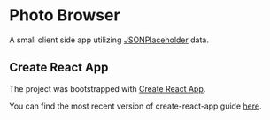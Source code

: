 # Photo Browser

A small client side app utilizing [JSONPlaceholder](https://jsonplaceholder.typicode.com/) data.

## Create React App

The project was bootstrapped with [Create React App](https://github.com/facebookincubator/create-react-app).

You can find the most recent version of create-react-app guide [here](https://github.com/facebookincubator/create-react-app/blob/master/packages/react-scripts/template/README.md).
